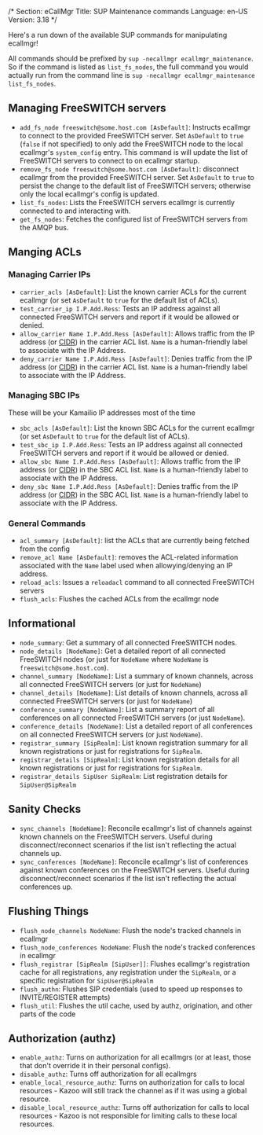 /*
Section: eCallMgr
Title: SUP Maintenance commands
Language: en-US
Version: 3.18
*/

Here's a run down of the available SUP commands for manipulating ecallmgr!

All commands should be prefixed by `sup -necallmgr ecallmgr_maintenance`. So if the command is listed as `list_fs_nodes`, the full command you would actually run from the command line is `sup -necallmgr ecallmgr_maintenance list_fs_nodes`.

## Managing FreeSWITCH servers

* `add_fs_node freeswitch@some.host.com [AsDefault]`: Instructs ecallmgr to connect to the provided FreeSWITCH server. Set `AsDefault` to `true` (`false` if not specified) to only add the FreeSWITCH node to the local ecallmgr's `system_config` entry. This command is will update the list of FreeSWITCH servers to connect to on ecallmgr startup.
* `remove_fs_node freeswitch@some.host.com [AsDefault]`: disconnect ecallmgr from the provided FreeSWITCH server. Set `AsDefault` to `true` to persist the change to the default list of FreeSWITCH servers; otherwise only the local ecallmgr's config is updated.
* `list_fs_nodes`: Lists the FreeSWITCH servers ecallmgr is currently connected to and interacting with.
* `get_fs_nodes`: Fetches the configured list of FreeSWITCH servers from the AMQP bus.

## Manging ACLs

### Managing Carrier IPs

* `carrier_acls [AsDefault]`: List the known carrier ACLs for the current ecallmgr (or set `AsDefault` to `true` for the default list of ACLs).
* `test_carrier_ip I.P.Add.Ress`: Tests an IP address against all connected FreeSWITCH servers and report if it would be allowed or denied.
* `allow_carrier Name I.P.Add.Ress [AsDefault]`: Allows traffic from the IP address (or [CIDR](https://en.wikipedia.org/wiki/Classless_Inter-Domain_Routing)) in the carrier ACL list. `Name` is a human-friendly label to associate with the IP Address.
* `deny_carrier Name I.P.Add.Ress [AsDefault]`: Denies traffic from the IP address (or [CIDR](https://en.wikipedia.org/wiki/Classless_Inter-Domain_Routing)) in the carrier ACL list. `Name` is a human-friendly label to associate with the IP Address.

### Managing SBC IPs

These will be your Kamailio IP addresses most of the time

* `sbc_acls [AsDefault]`: List the known SBC ACLs for the current ecallmgr (or set `AsDefault` to `true` for the default list of ACLs).
* `test_sbc_ip I.P.Add.Ress`: Tests an IP address against all connected FreeSWITCH servers and report if it would be allowed or denied.
* `allow_sbc Name I.P.Add.Ress [AsDefault]`: Allows traffic from the IP address (or [CIDR](https://en.wikipedia.org/wiki/Classless_Inter-Domain_Routing)) in the SBC ACL list. `Name` is a human-friendly label to associate with the IP Address.
* `deny_sbc Name I.P.Add.Ress [AsDefault]`: Denies traffic from the IP address (or [CIDR](https://en.wikipedia.org/wiki/Classless_Inter-Domain_Routing)) in the SBC ACL list. `Name` is a human-friendly label to associate with the IP Address.

### General Commands

* `acl_summary [AsDefault]`: list the ACLs that are currently being fetched from the config
* `remove_acl Name [AsDefault]`: removes the ACL-related information associated with the `Name` label used when allowying/denying an IP address.
* `reload_acls`: Issues a `reloadacl` command to all connected FreeSWITCH servers
* `flush_acls`: Flushes the cached ACLs from the ecallmgr node

## Informational

* `node_summary`: Get a summary of all connected FreeSWITCH nodes.
* `node_details [NodeName]`: Get a detailed report of all connected FreeSWITCH nodes (or just for `NodeName` where `NodeName` is `freeswitch@some.host.com`).
* `channel_summary [NodeName]`: List a summary of known channels, across all connected FreeSWITCH servers (or just for `NodeName`)
* `channel_details [NodeName]`: List details of known channels, across all connected FreeSWITCH servers (or just for `NodeName`)
* `conference_summary [NodeName]`: List a summary report of all conferences on all connected FreeSWITCH servers (or just `NodeName`).
* `conference_details [NodeName]`: List a detailed report of all conferences on all connected FreeSWITCH servers (or just `NodeName`).
* `registrar_summary [SipRealm]`: List known registration summary for all known registrations or just for registrations for `SipRealm`.
* `registrar_details [SipRealm]`: List known registration details for all known registrations or just for registrations for `SipRealm`.
* `registrar_details SipUser SipRealm`: List registration details for `SipUser@SipRealm`


## Sanity Checks

* `sync_channels [NodeName]`: Reconcile ecallmgr's list of channels against known channels on the FreeSWITCH servers. Useful during disconnect/reconnect scenarios if the list isn't reflecting the actual channels up.
* `sync_conferences [NodeName]`: Reconcile ecallmgr's list of conferences against known conferences on the FreeSWITCH servers. Useful during disconnect/reconnect scenarios if the list isn't reflecting the actual conferences up.

## Flushing Things

* `flush_node_channels NodeName`: Flush the node's tracked channels in ecallmgr
* `flush_node_conferences NodeName`: Flush the node's tracked conferences in ecallmgr
* `flush_registrar [SipRealm [SipUser]]`: Flushes ecallmgr's registration cache for all registrations, any registration under the `SipRealm`, or a specific registration for `SipUser@SipRealm`
* `flush_authn`: Flushes SIP credentials (used to speed up responses to INVITE/REGISTER attempts)
* `flush_util`: Flushes the util cache, used by authz, origination, and other parts of the code

## Authorization (authz)

* `enable_authz`: Turns on authorization for all ecallmgrs (or at least, those that don't override it in their personal configs).
* `disable_authz`: Turns off authorization for all ecallmgrs
* `enable_local_resource_authz`: Turns on authorization for calls to local resources - Kazoo will still track the channel as if it was using a global resource.
* `disable_local_resource_authz`: Turns off authorization for calls to local resources - Kazoo is not responsible for limiting calls to these local resources.
